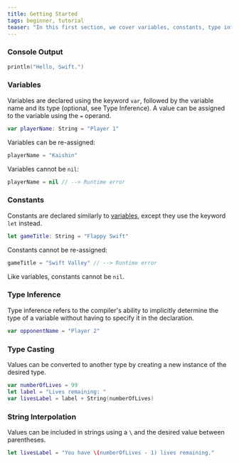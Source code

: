 ```yaml
---
title: Getting Started
tags: beginner, tutorial
teaser: "In this first section, we cover variables, constants, type inference, casting and string interpolation."
---
```


### Console Output

~~~swift
println("Hello, Swift.")
~~~

### Variables

Variables are declared using the keyword `var`, followed by the variable name
and its type (optional, see Type Inference). A value can be assigned to the variable
using the `=` operand.

~~~swift
var playerName: String = "Player 1"
~~~

Variables can be re-assigned:

~~~swift
playerName = "Kaishin"
~~~

Variables cannot be `nil`:

~~~swift
playerName = nil // --> Runtime error
~~~

### Constants

Constants are declared similarly to [variables](#variables), except they use the
keyword `let` instead.

~~~swift
let gameTitle: String = "Flappy Swift"
~~~

Constants cannot be re-assigned:

~~~swift
gameTitle = "Swift Valley" // --> Runtime error
~~~

Like variables, constants cannot be `nil`.

### Type Inference

Type inference refers to the compiler's ability
to implicitly determine the type of a variable without having to
specify it in the declaration.

~~~swift
var opponentName = "Player 2"
~~~

### Type Casting

Values can be converted to another type by creating a new instance of the
desired type.

~~~swift
var numberOfLives = 99
let label = "Lives remaining: "
var livesLabel = label + String(numberOfLives)
~~~

### String Interpolation

Values can be included in strings using a `\` and the desired value between
parentheses.

~~~swift
let livesLabel = "You have \(numberOfLives - 1) lives remaining."
~~~
